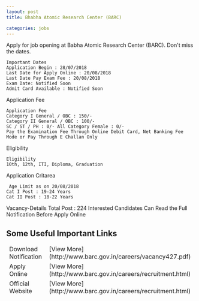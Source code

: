 ```yaml
---
layout: post
title: Bhabha Atomic Research Center (BARC)

categories: jobs
---
```


Apply for job opening at Babha Atomic Research Center (BARC). Don't miss the dates.

    Important Dates 
    Application Begin : 28/07/2018 
    Last Date for Apply Online : 20/08/2018 
    Last Date Pay Exam Fee : 20/08/2018 
    Exam Date: Notified Soon 
    Admit Card Available : Notified Soon

Application Fee

    Application Fee 
    Category I General / OBC : 150/- 
    Category II General / OBC : 100/- 
    SC / ST / PH : 0/- All Category Female : 0/- 
    Pay the Examination Fee Through Online Debit Card, Net Banking Fee Mode or Pay Through E Challan Only

Eligibility

    Eligibility
    10th, 12th, ITI, Diploma, Graduation 

Application Critarea

     Age Limit as on 20/08/2018
    Cat I Post : 19-24 Years
    Cat II Post : 18-22 Years

Vacancy-Details Total Post : 224
Interested Candidates Can Read the Full Notification Before Apply Online


<div id="divnotpp1" class="vacancy-details-btm-head1">

## Some Useful Important Links

</div>

<div id="divnotpp" class="vacancy-details-col">

<table class="vac-det">

<thead>

<tr id="ContentPlaceHolder1_Tr1">

<td><span id="ContentPlaceHolder1_Label1">Download Notification</span></td>

<td>[View More](http://www.barc.gov.in/careers/vacancy427.pdf)</td>

</tr>

<tr id="ContentPlaceHolder1_Tr2">

<td><span id="ContentPlaceHolder1_Label2">Apply Online</span></td>

<td>[View More](http://www.barc.gov.in/careers/recruitment.html)</td>

</tr>

<tr id="ContentPlaceHolder1_Tr3">

<td><span id="ContentPlaceHolder1_Label3">Official Website</span></td>

<td>[View More](http://www.barc.gov.in/careers/recruitment.html)</td>

</tr>

</thead>

</table>

</div>